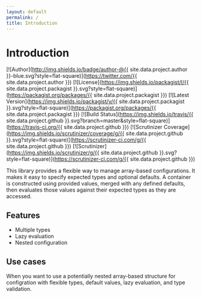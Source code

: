 ```yaml
---
layout: default
permalink: /
title: Introduction
---
```


Introduction
============

[![Author](http://img.shields.io/badge/author-@{{ site.data.project.author }}-blue.svg?style=flat-square)](https://twitter.com/{{ site.data.project.author }})
[![License](https://img.shields.io/packagist/l/{{ site.data.project.packagist }}.svg?style=flat-square)](https://packagist.org/packages/{{ site.data.project.packagist }})
[![Latest Version](https://img.shields.io/packagist/v/{{ site.data.project.packagist }}.svg?style=flat-square)](https://packagist.org/packages/{{ site.data.project.packagist }})
[![Build Status](https://img.shields.io/travis/{{ site.data.project.github }}.svg?branch=master&style=flat-square)](https://travis-ci.org/{{ site.data.project.github }})
[![Scrutinizer Coverage](https://img.shields.io/scrutinizer/coverage/g/{{ site.data.project.github }}.svg?style=flat-square)](https://scrutinizer-ci.com/g/{{ site.data.project.github }})
[![Scrutinizer](https://img.shields.io/scrutinizer/g/{{ site.data.project.github }}.svg?style=flat-square)](https://scrutinizer-ci.com/g/{{ site.data.project.github }})

This library provides a flexible way to manage array-based configurations.
It makes it easy to specify expected types and optional defaults. A container
is constructed using provided values, merged with any defined defaults, then
evaluates those values against their expected types as they are accessed.

## Features

- Multiple types
- Lazy evaluation
- Nested configuration

## Use cases

When you want to use a potentially nested array-based structure for configration with flexible types,
default values, lazy evaluation, and type validation.
